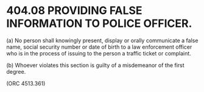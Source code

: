 404.08 PROVIDING FALSE INFORMATION TO POLICE OFFICER.
=====================================================

​(a) No person shall knowingly present, display or orally communicate a
false name, social security number or date of birth to a law enforcement
officer who is in the process of issuing to the person a traffic ticket
or complaint.

​(b) Whoever violates this section is guilty of a misdemeanor of the
first degree.

(ORC 4513.361)
